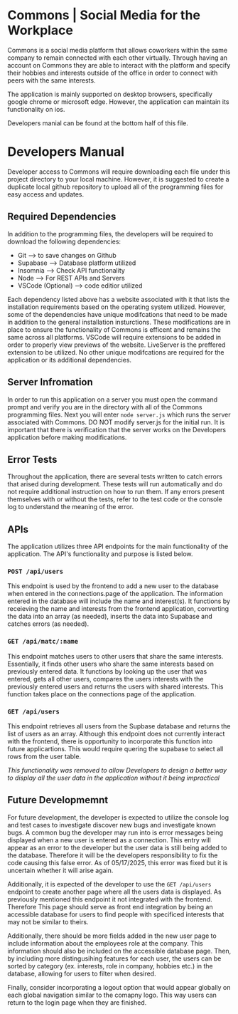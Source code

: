 # Commons | Social Media for the Workplace

Commons is a social media platform that allows coworkers within the same company to remain connected with each other virtually. Through having an account on Commons they are able to interact with the platform and specify their hobbies and interests outside of the office in order to connect with peers with the same interests.

The application is mainly supported on desktop browsers, specifically google chrome or microsoft edge. However, the application 
can maintain its functionality on ios.

Developers manial can be found at the bottom half of this file.

# Developers Manual
Developer access to Commons will require downloading each file under this project directory to your local machine. However, it is suggested to create a duplicate local github repository to upload all of the programming files for easy access and updates. 

## Required Dependencies
In addition to the programming files, the developers will be required to download the following dependencies:
- Git --> to save changes on Github
- Supabase --> Database platform utilized
- Insomnia --> Check API functionality
- Node --> For REST APIs and Servers
- VSCode (Optional) --> code editior utilized

Each dependency listed above has a website associated with it that lists the installation requirements based on the operating system utilized. However, some of the dependencies have unique modifcations that need to be made in addition to the general installation insturctions. These modifications are in place to ensure the functionality of Commons is efficent and remains the same across all platforms. VSCode will require extensions to be added in order to properly view previews of the website. LiveServer is the preffered extension to be utilized. No other unique modifcations are required for the application or its additional dependencies.

## Server Infromation
In order to run this application on a server you must open the command prompt and verify you are in the directory with all of the Commons programming files. Next you will enter `node server.js` which runs the server associated with Commons. DO NOT modify server.js for the initial run. It is important that there is verification that the server works on the Developers application before making modifications. 

## Error Tests
Throughout the application, there are several tests written to catch errors that arised during development. These tests will run automatically and do not require additional instruction on how to run them. If any errors present themselves with or without the tests, refer to the test code or the console log to understand the meaning of the error.

## APIs
The application utilizes three API endpoints for the main functionality of the application. The API's functionality and purpose is listed below.

### `POST /api/users`
This endpoint is used by the frontend to add a new user to the database when entered in the connections.page of the application. The information entered in the database will include the name and interest(s). It functions by receieving the name and interests from the frontend application, converting the data into an array (as needed), inserts the data into Supabase and catches errors (as needed).

### `GET /api/matc/:name`
This endpoint matches users to other users that share the same interests. Essentially, it finds other users who share the same interests based on previously entered data. It functions by looking up the user that was entered, gets all other users, compares the users interests with the previously entered users and returns the users with shared interests. This function takes place on the connections page of the application.

### `GET /api/users`
This endpoint retrieves all users from the Supbase database and returns the list of users as an array. Although this endpoint does not currently interact with the frontend, there is opportunity to incorporate this function into future applicartions. This would require quering the supabase to select all rows from the user table. 

*This functionality was removed to allow Developers to design a better way to display all the user data in the application without it being impractical*

## Future Developmemnt
For future development, the developer is expected to utilize the console log and test cases to investigate discover new bugs and investigate known bugs. A common bug the developer may run into is error messages being displayed when a new user is entered as a connection. This entry will appear as an error to the developer but the user data is still being added to the database. Therefore it will be the developers responsibility to fix the code causing this false error. As of 05/17/2025, this error was fixed but it is uncertain whether it will arise again.

Additionally, it is expected of the developer to use the `GET /api/users` endpoint to create another page where all the users data is displayed. As previously mentioned this endpoint it not integrated with the frontend. Therefore This page should serve as front end integration by being an accessible database for users to find people with specificed interests that may not be similar to theirs. 

Additionally, there should be more fields added in the new user page to include information about the employees role at the company. This information should also be included on the accessible database page. Then, by including more distingusihing features for each user, the users can be sorted by category (ex. interests, role in company, hobbies etc.) in the database, allowing for users to filter when desired. 

Finally, consider incorporating a logout option that would appear globally on each global navigation similar to the comapny logo. This way users can return to the login page when they are finished.

